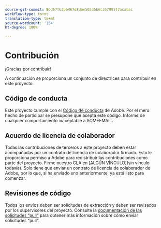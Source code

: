 ```yaml
---
source-git-commit: 8bd57fb3bb467d8dae50535b6c367995f2acabac
workflow-type: tm+mt
translation-type: tm+mt
source-wordcount: '154'
ht-degree: 100%

---
```

# Contribución

¡Gracias por contribuir!

A continuación se proporciona un conjunto de directrices para contribuir en este proyecto.

## Código de conducta

Este proyecto cumple con el [Código de conducta](https://git.corp.adobe.com/OpenSourceAdvisoryBoard/starter-repo/blob/master/CODE_OF_CONDUCT.md) de Adobe. Por el mero hecho de participar se presupone que acepta este código. Informe de cualquier comportamiento inaceptable a SOMEEMAIL.

## Acuerdo de licencia de colaborador

Todas las contribuciones de terceros a este proyecto deben estar acompañadas por un contrato de licencia de colaborador firmado. Esto le proporciona permiso a Adobe para redistribuir las contribuciones como parte del proyecto. Firme nuestro CLA en [ALGÚN VÍNCULO](sin vínculo todavía). Solo tiene que enviar un contrato de licencia de colaborador de Adobe, por lo que, si ha enviado uno anteriormente, ya está listo para comenzar.

## Revisiones de código

Todos los envíos deben ser solicitudes de extracción y deben ser revisados por los supervisores del proyecto. Consulte la [documentación de las solicitudes “pull”](https://help.github.com/es/github/collaborating-with-issues-and-pull-requests/about-pull-requests) para obtener más información sobre cómo enviar solicitudes “pull”.

